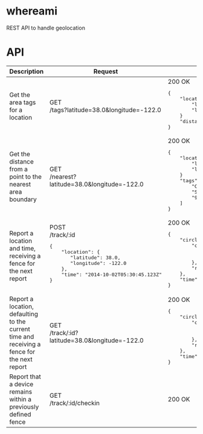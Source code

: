 whereami
========

REST API to handle geolocation



API
===

<table>
  <thead>
    <tr>
      <th>Description</th>
      <th>Request</th>
      <th>Response</th>
    </tr>
  </thead>
  <tbody>
    <tr>
      <td>Get the area tags for a location</td>
      <td>GET<br/>/tags?latitude=38.0&longitude=-122.0</td>
      <td>200 OK
<pre>{
    "location": {
        "latitude": 38.0,
        "longitude": 132.0
    }
    "distance": 1000.0,
}</pre>
      </td>
    </tr>
    <tr>
      <td>Get the distance from a point to the nearest area boundary</td>
      <td>GET<br/>/nearest?latitude=38.0&longitude=-122.0</td>
      <td>200 OK
<pre>{
    "location": {
        "latitude": 38.0,
        "longitude": -122.0
    }
    "tags": [
        "CA",
        "San Francisco",
        "94123"
    ]
}</pre>
      </td>
    </tr>
    <tr>
      <td>Report a location and time, receiving a fence for the next report</td>
      <td>POST<br/>/track/:id<br/>
<pre>{
    "location": {
       "latitude": 38.0,
       "longitude": -122.0
    },
    "time": "2014-10-02T05:30:45.123Z"
}</pre>
      </td>
      <td>200 OK
<pre>{
    "circle": {
        "center": {
            "latitude": 38.0,
            "longitude": -122.0
        },
        "radius": 7400.0
    },
    "time": "2014-10-02T08:30:45.123Z"
}</pre></td>
    </tr>
    <tr>
      <td>Report a location, defaulting to the current time and receiving a fence for the next report</td>
      <td>GET<br/>/track/:id?latitude=38.0&longitude=-122.0</td>
      <td>200 OK
<pre>{
    "circle": {
        "center": {
            "latitude": 38.0,
            "longitude": -122.0
        },
        "radius": 7400.0
    },
    "time": "2014-10-02T08:30:45.123Z"
}</pre></td>
    </tr>
    <tr>
      <td>Report that a device remains within a previously defined fence</td>
      <td>GET<br/>/track/:id/checkin</td>
      <td>200 OK</td>
    </tr>
  </tbody>
</table>

